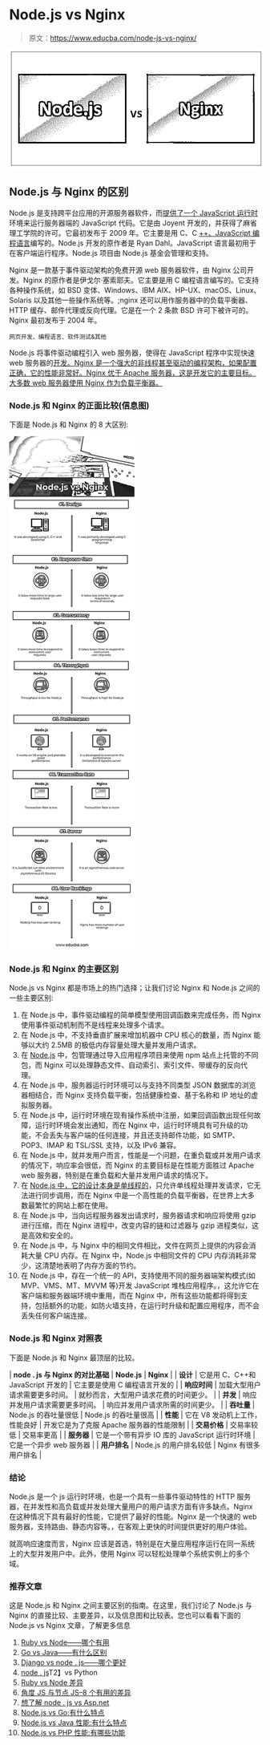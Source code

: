 # Node.js vs Nginx

> 原文：<https://www.educba.com/node-js-vs-nginx/>

![Node.js vs Nginx](img/23b33b1c254c93aa3e765a92441ca32d.png)



## Node.js 与 Nginx 的区别

Node.js 是支持跨平台应用的开源服务器软件，而[提供了一个 JavaScript 运行时](https://www.educba.com/javascript-interview-questions/)环境来运行服务器端的 JavaScript 代码。它是由 Joyent 开发的，并获得了麻省理工学院的许可。它最初发布于 2009 年。它主要是用 C、C [++、JavaScript 编程语言](https://www.educba.com/c-plus-plus-vs-java/)编写的。Node.js 开发的原作者是 Ryan Dahl。JavaScript 语言最初用于在客户端运行程序。Node.js 项目由 Node.js 基金会管理和支持。

Nginx 是一款基于事件驱动架构的免费开源 web 服务器软件，由 Nginx 公司开发。Nginx 的原作者是伊戈尔·塞索耶夫。它主要是用 C 编程语言编写的。它支持各种操作系统，如 BSD 变体、Windows、IBM AIX、HP-UX、macOS、Linux、Solaris 以及其他一些操作系统等。;nginx 还可以用作服务器中的负载平衡器、HTTP 缓存、邮件代理或反向代理。它是在一个 2 条款 BSD 许可下被许可的。Nginx 最初发布于 2004 年。

<small>网页开发、编程语言、软件测试&其他</small>

Node.js 将事件驱动编程引入 web 服务器，使得在 JavaScript 程序中实现快速 web 服务器的[开发。Nginx 是一个强大的非线程甚至驱动的编程架构，如果配置正确，它的性能非常好。Nginx 优于 Apache 服务器，这是开发它的主要目标。大多数 web 服务器使用 Nginx 作为负载平衡器。](https://www.educba.com/java-web-services-interview-questions-and-answers/)

### Node.js 和 Nginx 的正面比较(信息图)

下面是 Node.js 和 Nginx 的 8 大区别:

![Node js vs Nginx Infographics](img/6ef656bf5620ce38a80b406a3277ee27.png)



### Node.js 和 Nginx 的主要区别

Node.js vs Nginx 都是市场上的热门选择；让我们讨论 Nginx 和 Node.js 之间的一些主要区别:

1.  在 Node.js 中，事件驱动编程的简单模型使用回调函数来完成任务，而 Nginx 使用事件驱动机制而不是线程来处理多个请求。
2.  在 Node.js 中，不支持垂直扩展来增加机器中 CPU 核心的数量，而 Nginx 能够以大约 2.5MB 的极低内存容量处理大量并发用户请求。
3.  在 [Node.js](https://www.educba.com/career-in-node-dot-js/) 中，包管理通过导入应用程序项目来使用 npm 站点上托管的不同包，而 Nginx 可以处理静态文件、自动索引、索引文件、带缓存的反向代理。
4.  在 Node.js 中，服务器运行时环境可以与支持不同类型 JSON 数据库的浏览器相结合，而 Nginx 支持负载平衡，包括健康检查、基于名称和 IP 地址的虚拟服务器。
5.  在 Node.js 中，运行时环境在现有操作系统中注册，如果回调函数出现任何故障，运行时环境会发出通知，而在 Nginx 中，运行时环境具有可升级的功能，不会丢失与客户端的任何连接，并且还支持邮件功能，如 SMTP、POP3、IMAP 和 TSL/SSL 支持，以及 IPv6 兼容。
6.  在 Node.js 中，就并发用户而言，性能是一个问题，在重负载或并发用户请求的情况下，响应率会很低，而 Nginx 的主要目标是在性能方面胜过 Apache web 服务器，特别是在重负载和大量并发用户请求的情况下。
7.  在 [Node.js 中，它的设计本身是单线程的](https://www.educba.com/node-dot-js-commands/)，只允许单线程处理并发请求，它无法进行同步调用，而在 Nginx 中是一个高性能的负载平衡器，在世界上大多数最繁忙的网站上都在使用。
8.  在 Node.js 中，当向远程服务器发出请求时，服务器请求和响应将使用 gzip 进行压缩，而在 Nginx 进程中，改变内容的链和过滤器与 gzip 进程类似，这是高效和安全的。
9.  在 Node.js 中，与 Nginx 中的相同文件相比，文件在网页上提供的内容会消耗大量 CPU 内存。在 Nginx 中，Node.js 中相同文件的 CPU 内存消耗非常少，这清楚地表明了内存方面的节约。
10.  在 Node.js 中，存在一个统一的 API，支持使用不同的服务器端架构模式(如 MVP、VMS、MT、MVVM 等)开发 JavaScript 堆栈应用程序。，这允许它在客户端和服务器端环境中重用，而在 Nginx 中，所有这些功能都将得到支持，包括额外的功能，如防火墙支持，在运行时升级和配置应用程序，而不会丢失任何客户端连接。

### Node.js 和 Nginx 对照表

下面是 Node.js 和 Nginx 最顶层的比较。

| **node . js 与 Nginx 的对比基础** | **Node.js** | **Nginx** |
| **设计** | 它是用 C、C++和 JavaScript 开发的 | 它主要是使用 C 编程语言开发的 |
| **响应时间** | 加载大型用户请求需要更多时间。 | 就秒而言，大型用户请求花费的时间更少。 |
| **并发** | 响应并发用户请求需要更多时间。 | 响应并发用户请求所需的时间更少。 |
| **吞吐量** | Node.js 的吞吐量很低 | Node.js 的吞吐量很高 |
| **性能** | 它在 V8 发动机上工作，性能良好 | 开发它是为了克服 Apache 服务器的性能限制 |
| **交易价格** | 交易率较低 | 交易率更高 |
| **服务器** | 它是一个带有异步 IO 库的 JavaScript 运行时环境 | 它是一个异步 web 服务器 |
| **用户排名** | Node.js 的用户排名较低 | Nginx 有很多用户排名 |

### 结论

Node.js 是一个 js 运行时环境，也是一个具有一些事件驱动特性的 HTTP 服务器，在并发性和高负载或并发处理大量用户的用户请求方面有许多缺点。Nginx 在这种情况下具有最好的性能，它提供了最好的性能。Nginx 是一个快速的 web 服务器，支持路由、静态内容等。，在客观上更快的时间提供更好的用户体验。

就高响应速度而言，Nginx 应该是首选，特别是在大量应用程序运行在同一系统上的大型并发用户中。此外，使用 Nginx 可以轻松处理单个系统实例上的多个域。

### 推荐文章

这是 Node.js 和 Nginx 之间主要区别的指南。在这里，我们讨论了 Node.js 与 Nginx 的直接比较、主要差异，以及信息图和比较表。您也可以看看下面的 Node.js vs Nginx 文章，了解更多信息

1.  [Ruby vs Node——哪个有用](https://www.educba.com/ruby-vs-node/)
2.  [Go vs Java——有什么区别](https://www.educba.com/go-vs-java/)
3.  [Django vs node . js——哪个更好](https://www.educba.com/django-vs-node-js/)
4.  [node . js](https://www.educba.com/python-vs-node-js/)T2】vs Python
5.  [Ruby vs Node 差异](https://www.educba.com/ruby-vs-node/)
6.  [角度 JS 与节点 JS–8 个有用的差异](https://www.educba.com/angular-js-vs-node-js/)
7.  [想了解 node . js vs Asp.net](https://www.educba.com/node-js-vs-asp-net/)
8.  [Node.js vs Go:有什么特点](https://www.educba.com/node-js-vs-go/)
9.  [Node.js vs Java 性能:有什么特点](https://www.educba.com/node-js-vs-java-performance/)
10.  [Node.js vs PHP 性能:有哪些功能](https://www.educba.com/node-js-vs-php-performance/)





